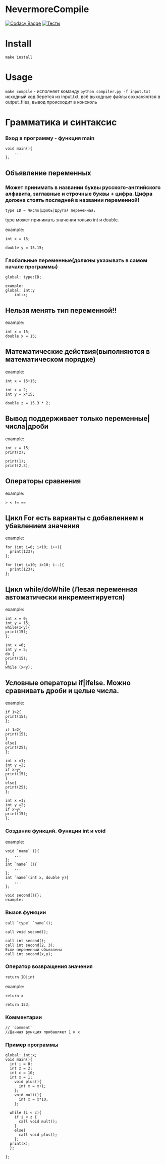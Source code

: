 # NevermoreCompile
[![Codacy Badge](https://app.codacy.com/project/badge/Grade/edf91b9620424cb9bd320449b735abe6)](https://app.codacy.com/gh/NevermoreKatana/NevermoreCompile/dashboard?utm_source=gh&utm_medium=referral&utm_content=&utm_campaign=Badge_grade)
[![Тесты](https://github.com/NevermoreKatana/NevermoreCompile/actions/workflows/python-app.yml/badge.svg)](https://github.com/NevermoreKatana/NevermoreCompile/actions/workflows/python-app.yml)

# Install
```make
make install
````

# Usage
``` make compile ``` - исполняет команду ```python compiler.py -f input.txt``` исходный код берется из input.txt, всё выходные файлы сохраняются в output_files, вывод происходит в консколь

# Грамматика и синтаксис

### Вход в программу - функция main 
```
void main(){
    ...
};
```

## Объявление переменных
### Может принимать в названии буквы русского-английского алфавита, заглавные и строчные буквы + цифра. Цифра должна стоять последней в названии переменной!

````
type ID = Число|Дробь|Другая переменная;
````
type может принимать значения только int и double.

example:
````
int x = 15;
````
````
double y = 15.15;
````
### Глобальные переменные(должны указывать в самом начале программы)

```
global: type:ID;
```
```
example:
global: int:y
    int:x;
```
## Нельзя менять тип переменной!!
example:
````
int x = 15;
double x = 15;
````


## Математические действия(выполняются в математическом порядке)
example:
````
int x = 15+15;
````
````
int x = 2;
int y = x*15;
````
````
double z = 15.3 * 2;
````

## Вывод поддерживает только переменные|числа|дроби
example:
```
int z = 15;
print(z);
````
````
print(1);
print(2.3);
````

## Операторы сравнения 
example:
````
> < != ==
````

## Цикл For есть варианты с добавлением и убавлением значения
example:
```
for (int i=0; i<10; i++){
  print(123);
};

for (int i=10; i>10; i--){
  print(123);
};
```

## Цикл while/doWhile (Левая переменная автоматически инкрементируется)
example:
````
int x = 0;
int y = 15;
while(x<y){
print(15);
};
````
````
int x =0;
int y = 5;
do {
print(15);
}
while (x<y);
````
## Условные операторы if|ifelse. Можно сравнивать дроби и целые числа.
example:
````
if 1>2{
print(15);
};
````
````
if 1>2{
print(15);
}
else{
print(25);
};
````
````
int x =1;
int y =2;
if x>y{
print(15);
}
else{
print(25);
};
````
````
int x =1;
int y =2;
if x>y{
print(15);
};
````

### Создание функций. Функции int и void
example:
```
void `name` (){
    ...
};
int `name` (){
    ...
};
int `name`(int x, double y){
    ...
};

void second(){};
example:
```
### Вызов функции 
```
call `type` `name`();

call void second();

call int second();
call int second(2, 3);
Если переменный объявлены 
call int second(x,y);
```

### Оператор возвращения значения
```
return ID|int
```
example:
```
return x

return 123;
```
### Комментарии
```
// `comment`
//Данная функция прибавляет 1 к x
```

### Пример программы 
```
global: int:x;
void main(){
  int i = 0;
  int z = 2;
  int c = 10;
  int x = 1;
    void plus(){
      int x = x+1;
    };
    void mult(){
      int x = x*10;
    };

  while (i < c){
    if i < z {
      call void mult();
    }
    else{
      call void plus();
    };
  print(x);
  };

};
```
